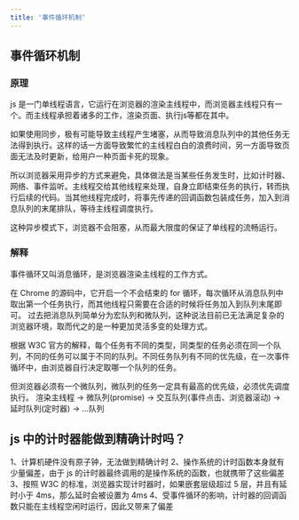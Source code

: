 ```yaml
---
title: '事件循环机制'
---
```


## 事件循环机制

### 原理
js 是一门单线程语言，它运行在浏览器的渲染主线程中，而浏览器主线程只有一个。而主线程承担着诸多的工作，渲染页面、执行js等都在其中。

如果使用同步，极有可能导致主线程产生堵塞，从而导致消息队列中的其他任务无法得到执行。这样的话一方面导致繁忙的主线程白白的浪费时间，另一方面导致页面无法及时更新，给用户一种页面卡死的现象。

所以浏览器采用异步的方式来避免，具体做法是当某些任务发生时，比如计时器、网络、事件监听。主线程交给其他线程来处理，自身立即结束任务的执行，转而执行后续的代码。当其他线程完成时，将事先传递的回调函数包装成任务，加入到消息队列的末尾排队，等待主线程调度执行。

这种异步模式下，浏览器不会阻塞，从而最大限度的保证了单线程的流畅运行。

### 解释
事件循环又叫消息循环，是浏览器渲染主线程的工作方式。

在 Chrome 的源码中，它开启一个不会结束的 for 循环，每次循环从消息队列中取出第一个任务执行，而其他线程只需要在合适的时候将任务加入到队列末尾即可。
过去把消息队列简单分为宏队列和微队列，这种说法目前已无法满足复杂的浏览器环境，取而代之的是一种更加灵活多变的处理方式。

根据 W3C 官方的解释，每个任务有不同的类型，同类型的任务必须在同一个队列，不同的任务可以属于不同的队列。不同任务队列有不同的优先级，在一次事件循环中，由浏览器自行决定取哪一个队列的任务。

但浏览器必须有一个微队列，微队列的任务一定具有最高的优先级，必须优先调度执行。
渲染主线程 -> 微队列(promise) -> 交互队列(事件点击、浏览器滚动) -> 延时队列(定时器) -> ...队列

## js 中的计时器能做到精确计时吗？
1、计算机硬件没有原子钟，无法做到精确计时
2、操作系统的计时函数本身就有少量偏差，由于 js 的计时器最终调用的是操作系统的函数，也就携带了这些偏差
3、按照 W3C 的标准，浏览器实现计时器时，如果嵌套层级超过 5 层，并且有延时小于 4ms，那么延时会被设置为 4ms
4、受事件循环的影响，计时器的回调函数只能在主线程空闲时运行，因此又带来了偏差
